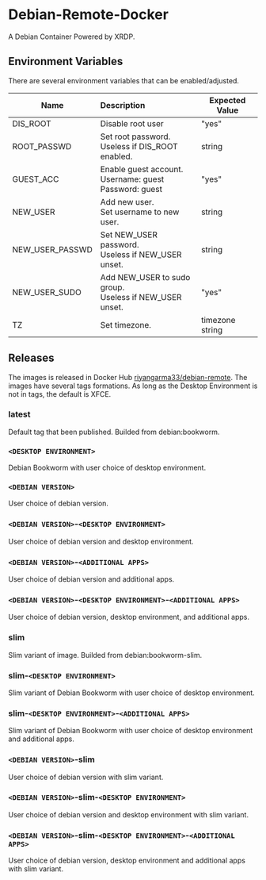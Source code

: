 # Debian-Remote-Docker

A Debian Container Powered by XRDP.

## Environment Variables

There are several environment variables that can be enabled/adjusted.

| Name            | Description                                                     | Expected Value  |
| --------------- | :-------------------------------------------------------------- | --------------- |
| DIS_ROOT        | Disable root user                                               | "yes"           |
| ROOT_PASSWD     | Set root password.<br />Useless if DIS_ROOT enabled.            | string          |
| GUEST_ACC       | Enable guest account.<br />Username: guest<br />Password: guest | "yes"           |
| NEW_USER        | Add new user.<br />Set username to new user.                    | string          |
| NEW_USER_PASSWD | Set NEW_USER password.<br />Useless if NEW_USER unset.          | string          |
| NEW_USER_SUDO   | Add NEW_USER to sudo group.<br />Useless if NEW_USER unset.     | "yes"           |
| TZ              | Set timezone.                                                   | timezone string |

## Releases

The images is released in Docker Hub [riyangarma33/debian-remote](https://hub.docker.com/r/riyangarma33/debian-remote). The images have several tags formations. As long as the Desktop Environment is not in tags, the default is XFCE.

### latest

Default tag that been published. Builded from debian:bookworm.

### `<DESKTOP ENVIRONMENT>`

Debian Bookworm with user choice of desktop environment.

### `<DEBIAN VERSION>`

User choice of debian version.

### `<DEBIAN VERSION>`-`<DESKTOP ENVIRONMENT>`

User choice of debian version and desktop environment.

### `<DEBIAN VERSION>`-`<ADDITIONAL APPS>`

User choice of debian version and additional apps.

### `<DEBIAN VERSION>`-`<DESKTOP ENVIRONMENT>`-`<ADDITIONAL APPS>`

User choice of debian version, desktop environment, and additional apps.

### slim

Slim variant of image. Builded from debian:bookworm-slim.

### slim-`<DESKTOP ENVIRONMENT>`

Slim variant of Debian Bookworm with user choice of desktop environment.

### slim-`<DESKTOP ENVIRONMENT>`-`<ADDITIONAL APPS>`

Slim variant of Debian Bookworm with user choice of desktop environment and additional apps.

### `<DEBIAN VERSION>`-slim

User choice of debian version with slim variant.

### `<DEBIAN VERSION>`-slim-`<DESKTOP ENVIRONMENT>`

User choice of debian version and desktop environment with slim variant.

### `<DEBIAN VERSION>`-slim-`<DESKTOP ENVIRONMENT>`-`<ADDITIONAL APPS>`

User choice of debian version, desktop environment and additional apps with slim variant.
